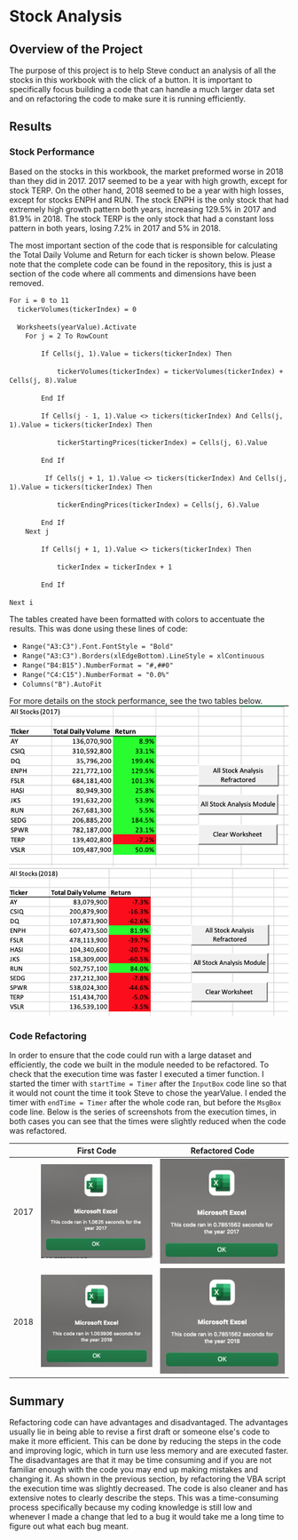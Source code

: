 # Stock Analysis

## Overview of the Project
The purpose of this project is to help Steve conduct an analysis of all the stocks in this workbook with the click of a button. It is important to specifically focus building a code that can handle a much larger data set and on refactoring the code to make sure it is running efficiently. 

## Results 
### Stock Performance 
Based on the stocks in this workbook, the market preformed worse in 2018 than they did in 2017. 2017 seemed to be a year with high growth, except for stock TERP. On the other hand, 2018 seemed to be a year with high losses, except for stocks ENPH and RUN. The stock ENPH is the only stock that had extremely high growth pattern both years, increasing 129.5% in 2017 and 81.9% in 2018. The stock TERP is the only stock that had a constant loss pattern in both years, losing 7.2% in 2017 and 5% in 2018.  

The most important section of the code that is responsible for calculating the Total Daily Volume and Return for each ticker is shown below. Please note that the complete code can be found in the repository, this is just a section of the code where all comments and dimensions have been removed. 

        
    For i = 0 to 11 
      tickerVolumes(tickerIndex) = 0
       
      Worksheets(yearValue).Activate
        For j = 2 To RowCount
        
            If Cells(j, 1).Value = tickers(tickerIndex) Then
            
                tickerVolumes(tickerIndex) = tickerVolumes(tickerIndex) + Cells(j, 8).Value
            
            End If
           
            If Cells(j - 1, 1).Value <> tickers(tickerIndex) And Cells(j, 1).Value = tickers(tickerIndex) Then
                
                tickerStartingPrices(tickerIndex) = Cells(j, 6).Value
                
            End If              
           
             If Cells(j + 1, 1).Value <> tickers(tickerIndex) And Cells(j, 1).Value = tickers(tickerIndex) Then
             
                tickerEndingPrices(tickerIndex) = Cells(j, 6).Value               
                
            End If
        Next j
      
            If Cells(j + 1, 1).Value <> tickers(tickerIndex) Then
            
                tickerIndex = tickerIndex + 1
                
            End If
            
    Next i



The tables created have been formatted with colors to accentuate the results. This was done using these lines of code:
- `Range("A3:C3").Font.FontStyle = "Bold"`
- `Range("A3:C3").Borders(xlEdgeBottom).LineStyle = xlContinuous`
- `Range("B4:B15").NumberFormat = "#,##0"`
- `Range("C4:C15").NumberFormat = "0.0%"`
- `Columns("B").AutoFit`


For more details on the stock performance, see the two tables below.
![Stock_Performance_2017](https://github.com/andreabassetti/stock-analysis/blob/main/png/Stock_Performance_2017.png)
![Stock_Performance_2018](https://github.com/andreabassetti/stock-analysis/blob/main/png/Stock_Performance_2018.png)

### Code Refactoring
In order to ensure that the code could run with a large dataset and efficiently, the code we built in the module needed to be refactored. To check that the execution time was faster I executed a timer function. I started the timer with `startTime = Timer` after the `InputBox` code line so that it would not count the time it took Steve to chose the yearValue. I ended the timer with `endTime = Timer` after the whole code ran, but before the `MsgBox` code line. Below is the series of screenshots from the execution times, in both cases you can see that the times were slightly reduced when the code was refactored.

|    | First Code |  Refactored Code  |
| ----------- | ----------- | -----------  |
| 2017 | ![VBA_Module_2017](https://github.com/andreabassetti/stock-analysis/blob/main/Resources/VBA_Module_2017.png) |  ![VBA_Challenge_2017](https://github.com/andreabassetti/stock-analysis/blob/main/Resources/VBA_Challenge_2017.png) |
| 2018 | ![VBA_Module_2018](https://github.com/andreabassetti/stock-analysis/blob/main/Resources/VBA_Module_2018.png) |  ![VBA_Challenge_2018](https://github.com/andreabassetti/stock-analysis/blob/main/Resources/VBA_Challenge_2018.png) |


## Summary
Refactoring code can have advantages and disadvantaged. The advantages usually lie in being able to revise a first draft or someone else's code to make it more efficient. This can be done by reducing the steps in the code and improving logic, which in turn use less memory and are executed faster. The disadvantages are that it may be time consuming and if you are not familiar enough with the code you may end up making mistakes and changing it. 
As shown in the previous section, by refactoring the VBA script the execution time was slightly decreased. The code is also cleaner and has extensive notes to clearly describe the steps. This was a time-consuming process specifically because my coding knowledge is still low and whenever I made a change that led to a bug it would take me a long time to figure out what each bug meant.



